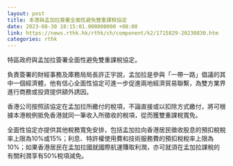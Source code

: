 ```yaml
---
layout: post
title: 本港與孟加拉簽署全面性避免雙重課稅協定
date: 2023-08-30 18:15:01.000000000 +08:00
link: https://news.rthk.hk/rthk/ch/component/k2/1715829-20230830.htm
categories: rthk
---
```


特區政府與孟加拉簽署全面性避免雙重課稅協定。

負責簽署的財經事務及庫務局局長許正宇說，孟加拉是參與「一帶一路」倡議的其中一個經濟體，他有信心全面性協定可進一步促進兩地經濟貿易聯繫，為雙方業界進行商務或投資提供額外誘因。

香港公司按照該協定在孟加拉所繳付的稅項，不論直接或以扣除方式繳付，將可根據本港稅例抵免香港就同一筆收入所徵收的稅項，從而獲雙重課稅寬免。

全面性協定亦提供其他稅務寬免安排，包括孟加拉向香港居民徵收股息的預扣稅稅率上限為10%或15%；利息、特許權使用費和技術服務費的預扣稅稅率上限為10%；如果香港居民在孟加拉國就國際航運賺取利潤，亦可就須在孟加拉課稅的有關利潤享有50%稅項減免。
